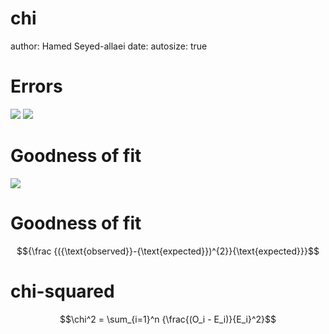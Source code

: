 chi
========================================================
author: Hamed Seyed-allaei
date: 
autosize: true


Errors
========================================================

![](http://planetpixelemporium.com/images/fullsize/541moon.jpg)
![](https://upload.wikimedia.org/wikipedia/commons/c/cb/Paramecium.jpg)


Goodness of fit
========================================================

![](https://www.omnigroup.com/images/wp-content/uploads/2009/07/pastedgraphic5.png)

Goodness of fit
========================================================
$${\frac {({\text{observed}}-{\text{expected}})^{2}}{\text{expected}}}$$

chi-squared
========================================================
$$\chi^2 = \sum_{i=1}^n {\frac{(O_i - E_i)}{E_i}^2}$$

